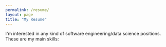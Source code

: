 ```yaml
---
permalink: /resume/
layout: page
title: "My Resume"
---
```


I'm interested in any kind of software engineering/data science positions. These are my main skills:

<object data="/assets/First-Resume-pages-deleted.pdf" width="100%" height="1000" type='application/pdf'>